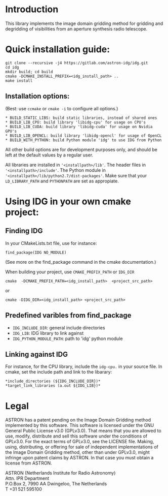 # Introduction
This library implements the image domain gridding method for gridding and degridding of visibilities from an aperture synthesis radio telescope.

# Quick installation guide:      
```
git clone --recursive -j4 https://gitlab.com/astron-idg/idg.git      
cd idg     
mkdir build; cd build           
cmake -DCMAKE_INSTALL_PREFIX=<idg_install_path> ..       
make install
```

## Installation options:      
(Best: use `ccmake` or `cmake -i` to configure all options.)       
```
* BUILD_STATIC_LIBS: build static libraries, instead of shared ones       
* BUILD_LIB_CPU: build library 'libidg-cpu' for usage on CPU's      
* BUILD_LIB_CUDA: build library 'libidg-cuda' for usage on Nvidia GPU's      
* BUILD_LIB_OPENCL: build library 'libidg-opencl' for usage of OpenCL     
* BUILD_WITH_PYTHON: build Python module 'idg' to use IDG from Python       
```
All other build options are for development purposes only, and should be
left at the default values by a regular user.      

All libraries are installed in `'<installpath>/lib'`. The header files in
`'<installpath>/include'`. The Python module in
`'<installpath>/lib/python2.7/dist-packages'`. Make sure that your
`LD_LIBRARY_PATH` and `PYTHONPATH` are set as appropiate.      


# Using IDG in your own cmake project:

## Finding IDG    

In your CMakeLists.txt file, use for instance:     

`find_package(IDG NO_MODULE)`

(See more on the find_package command in the cmake documentation.)      

When building your project, use `CMAKE_PREFIX_PATH` or `IDG_DIR`    

`cmake  -DCMAKE_PREFIX_PATH=<idg_install_path>  <project_src_path>`
     
or       

`cmake -DIDG_DIR=<idg_install_path> <project_src_path>`

## Predefined varibles from find_package

*  `IDG_INCLUDE_DIR`: general include directories       
*  `IDG_LIB`: IDG library to link against      
*  `IDG_PYTHON_MODULE_PATH`: path to 'idg' python module    

## Linking against IDG

For instance, for the CPU library, include the `idg-cpu.` in your source file. In cmake, set the include path and link to the libarary:     
```
*include_directories (${IDG_INCLUDE_DIR})*    
*target_link_libraries (a.out ${IDG_LIB})*      
```
# Legal
ASTRON has a patent pending on the Image Domain Gridding method implemented by
this software.  This software is licensed under the GNU General Public License
v3.0 (GPLv3.0).  That means that you are allowed to use, modify, distribute and 
sell this software under the conditions of GPLv3.0. For the exact terms of
GPLv3.0, see the LICENSE file.  Making, using, distributing, or offering for 
sale of independent implementations of the Image Domain Gridding method, other
than under GPLv3.0, might infringe upon patent claims by ASTRON. In that case
you must obtain a license from ASTRON.

ASTRON (Netherlands Institute for Radio Astronomy)  
Attn. IPR Department  
P.O.Box 2, 7990 AA Dwingeloo, The Netherlands  
T +31 521 595100
